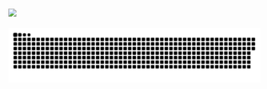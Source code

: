 ## <img src="https://raw.githubusercontent.com/iampavangandhi/iampavangandhi/master/gifs/Hi.gif" width="30px"></h2>

![Contributions](https://github.com/cnitlrt/cnitlrt/blob/output/github-contribution-grid-snake-dark.svg)
